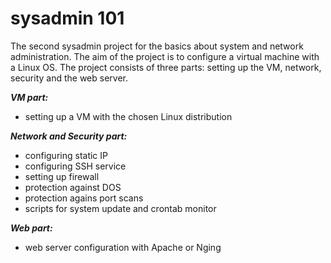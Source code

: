 # sysadmin 101

The second sysadmin project for the basics about system and network administration. The aim of the project is to configure a virtual machine with a Linux OS. The project consists of three parts: setting up the VM, network, security and the web server.

***VM part:***
* setting up a VM with the chosen Linux distribution

***Network and Security part:***
* configuring static IP
* configuring SSH service
* setting up firewall
* protection against DOS
* protection agains port scans
* scripts for system update and crontab monitor

***Web part:***
* web server configuration with Apache or Nging

<!--stackedit_data:
eyJoaXN0b3J5IjpbMTE1MzgwNDc1NSwtMTMwMTgxNDExMiwtMT
M2Nzk2OTg2NV19
-->